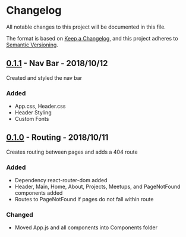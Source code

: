 # Changelog
All notable changes to this project will be documented in this file.

The format is based on [Keep a Changelog](https://keepachangelog.com/en/1.0.0/),
and this project adheres to [Semantic Versioning](https://semver.org/spec/v2.0.0.html).

## [0.1.1] - Nav Bar - 2018/10/12
Created and styled the nav bar

### Added
- App.css, Header.css
- Header Styling
- Custom Fonts

## [0.1.0] - Routing - 2018/10/11
Creates routing between pages and adds a 404 route

### Added
- Dependency react-router-dom added
- Header, Main, Home, About, Projects, Meetups, and PageNotFound components added
- Routes to PageNotFound if pages do not fall within route

### Changed
- Moved App.js and all components into Components folder

[0.1.1]:#
[0.1.0]:https://github.com/rusticpenguin/georgechios/tree/0.1.0